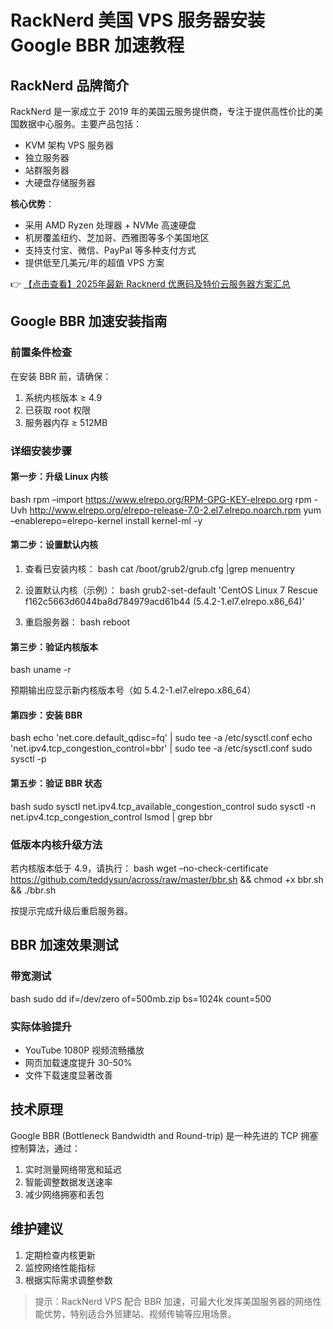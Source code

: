 # RackNerd 美国 VPS 服务器安装 Google BBR 加速教程

## RackNerd 品牌简介

RackNerd 是一家成立于 2019 年的美国云服务提供商，专注于提供高性价比的美国数据中心服务。主要产品包括：

- KVM 架构 VPS 服务器
- 独立服务器
- 站群服务器
- 大硬盘存储服务器

**核心优势**：
- 采用 AMD Ryzen 处理器 + NVMe 高速硬盘
- 机房覆盖纽约、芝加哥、西雅图等多个美国地区
- 支持支付宝、微信、PayPal 等多种支付方式
- 提供低至几美元/年的超值 VPS 方案

👉 [【点击查看】2025年最新 Racknerd 优惠码及特价云服务器方案汇总](https://bit.ly/Rack_Nerd)

## Google BBR 加速安装指南

### 前置条件检查
在安装 BBR 前，请确保：
1. 系统内核版本 ≥ 4.9
2. 已获取 root 权限
3. 服务器内存 ≥ 512MB

### 详细安装步骤

#### 第一步：升级 Linux 内核
bash
rpm –import https://www.elrepo.org/RPM-GPG-KEY-elrepo.org
rpm -Uvh http://www.elrepo.org/elrepo-release-7.0-2.el7.elrepo.noarch.rpm
yum –enablerepo=elrepo-kernel install kernel-ml -y

#### 第二步：设置默认内核
1. 查看已安装内核：
bash
cat /boot/grub2/grub.cfg |grep menuentry

2. 设置默认内核（示例）：
bash
grub2-set-default 'CentOS Linux 7 Rescue f162c5663d6044ba8d784979acd61b44 (5.4.2-1.el7.elrepo.x86_64)'

3. 重启服务器：
bash
reboot

#### 第三步：验证内核版本
bash
uname -r

预期输出应显示新内核版本号（如 5.4.2-1.el7.elrepo.x86_64）

#### 第四步：安装 BBR
bash
echo 'net.core.default_qdisc=fq' | sudo tee -a /etc/sysctl.conf
echo 'net.ipv4.tcp_congestion_control=bbr' | sudo tee -a /etc/sysctl.conf
sudo sysctl -p

#### 第五步：验证 BBR 状态
bash
sudo sysctl net.ipv4.tcp_available_congestion_control
sudo sysctl -n net.ipv4.tcp_congestion_control
lsmod | grep bbr

### 低版本内核升级方法
若内核版本低于 4.9，请执行：
bash
wget –no-check-certificate https://github.com/teddysun/across/raw/master/bbr.sh && chmod +x bbr.sh && ./bbr.sh

按提示完成升级后重启服务器。

## BBR 加速效果测试

### 带宽测试
bash
sudo dd if=/dev/zero of=500mb.zip bs=1024k count=500

### 实际体验提升
- YouTube 1080P 视频流畅播放
- 网页加载速度提升 30-50%
- 文件下载速度显著改善

## 技术原理
Google BBR (Bottleneck Bandwidth and Round-trip) 是一种先进的 TCP 拥塞控制算法，通过：
1. 实时测量网络带宽和延迟
2. 智能调整数据发送速率
3. 减少网络拥塞和丢包

## 维护建议
1. 定期检查内核更新
2. 监控网络性能指标
3. 根据实际需求调整参数

> 提示：RackNerd VPS 配合 BBR 加速，可最大化发挥美国服务器的网络性能优势，特别适合外贸建站、视频传输等应用场景。